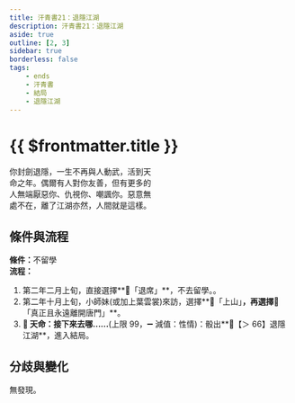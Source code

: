 ```yaml
---
title: 汗青書21：退隱江湖
description: 汗青書21：退隱江湖
aside: true
outline: [2, 3]
sidebar: true
borderless: false
tags:
    - ends
    - 汗青書
    - 結局
    - 退隱江湖
---
```


# {{ $frontmatter.title }}

<EndBackground no=21 title="退隱江湖">
你封劍退隱，一生不再與人動武，活到天<br>
命之年。偶爾有人對你友善，但有更多的<br>
人無端厭惡你、仇視你、嘲諷你。惡意無<br>
處不在，離了江湖亦然，人間就是這樣。
</EndBackground>

## 條件與流程

<strong>條件：</strong>不留學<br>
**流程：**<br>

1. 第二年二月上旬，直接選擇**📜「退席」**，不去留學。。
2. 第二年十月上旬，<Girl0Icon>小師妹</Girl0Icon>(或加上<Girl2Icon>葉雲裳</Girl2Icon>)來訪，選擇**📜「上山」**，再選擇**📖「真正且永遠離開唐門」**。
3. **🎲 天命：接下來去哪......**(上限 99，➖ 減值：性情)：骰出**🧾【＞ 66】退隱江湖**，進入結局。

## 分歧與變化

無發現。
